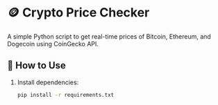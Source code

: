# 🪙 Crypto Price Checker

A simple Python script to get real-time prices of Bitcoin, Ethereum, and Dogecoin using CoinGecko API.

## 🚀 How to Use

1. Install dependencies:
   ```bash
   pip install -r requirements.txt
